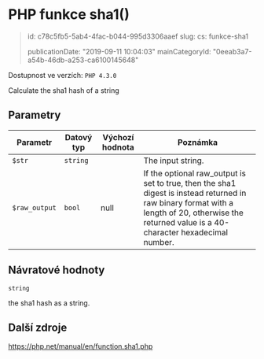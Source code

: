 PHP funkce sha1()
=================

> id: c78c5fb5-5ab4-4fac-b044-995d3306aaef
> slug:
> 	cs: funkce-sha1
> 
> publicationDate: "2019-09-11 10:04:03"
> mainCategoryId: "0eeab3a7-a54b-46db-a253-ca6100145648"

Dostupnost ve verzích: `PHP 4.3.0`

Calculate the sha1 hash of a string


Parametry
--------------

| Parametr | Datový typ | Výchozí hodnota | Poznámka |
|-----|-----|-----|-----|
| `$str` | `string` |  | The input string. |
| `$raw_output` | `bool` | null | If the optional raw_output is set to true, then the sha1 digest is instead returned in raw binary format with a length of 20, otherwise the returned value is a 40-character hexadecimal number. |


Návratové hodnoty
----------------

`string`

the sha1 hash as a string.

Další zdroje
------------

https://php.net/manual/en/function.sha1.php
